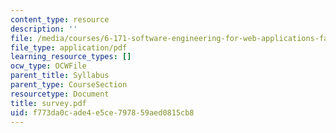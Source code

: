 ```yaml
---
content_type: resource
description: ''
file: /media/courses/6-171-software-engineering-for-web-applications-fall-2003/f773da0cade4e5ce797859aed0815cb8_survey.pdf
file_type: application/pdf
learning_resource_types: []
ocw_type: OCWFile
parent_title: Syllabus
parent_type: CourseSection
resourcetype: Document
title: survey.pdf
uid: f773da0c-ade4-e5ce-7978-59aed0815cb8
---
```

